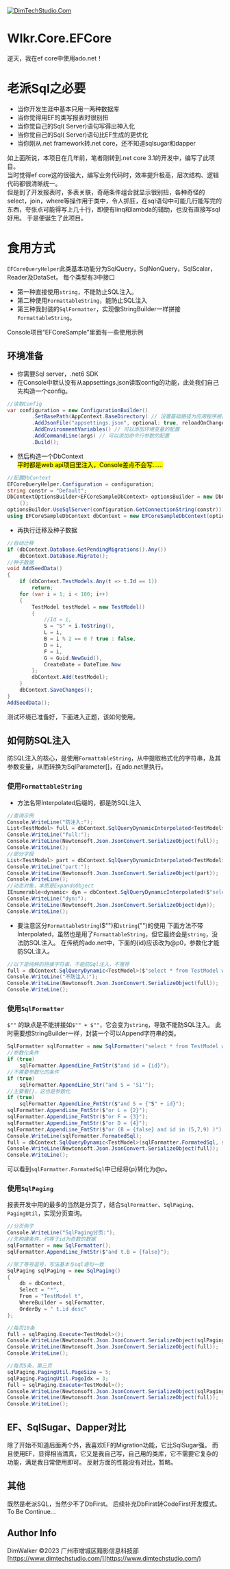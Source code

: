 [![DimTechStudio.Com](vx_iamges/DimTechStudio-Logo.png)](https://www.dimtechstudio.com/)

# Wlkr.Core.EFCore
逆天，我在ef core中使用ado.net！

# 老派Sql之必要
* 当你开发生涯中基本只用一两种数据库
* 当你觉得用EF的类写报表时很别扭
* 当你觉自己的Sql( Server)语句写得出神入化
* 当你觉自己的Sql( Server)语句比EF生成的更优化
* 当你刚从.net framework转.net core，还不知道sqlsugar和dapper

如上面所说，本项目在几年前，笔者刚转到.net core 3.1的开发中，编写了此项目。  
当时觉得ef core这的很强大，编写业务代码时，效率提升极高，层次结构、逻辑代码都很清晰统一。  
但是到了开发报表时，多表关联，奇葩条件组合就显示很别扭，各种奇怪的select，join，where等操作用于类中，令人抓狂，在sql语句中可能几行能写完的东西，夸张点可能得写上几十行，即便有linq和lambda的辅助，也没有直接写sql好用。
于是便诞生了此项目。

# 食用方式
`EFCoreQueryHelper`此类基本功能分为SqlQuery，SqlNonQuery，SqlScalar，Reader及DataSet。
每个类型有3中接口
* 第一种直接使用`string`，不能防止SQL注入。
* 第二种使用`FormattableString`，能防止SQL注入
* 第三种我封装的`SqlFormatter`，实现像StringBuilder一样拼接`FormattableString`。

Console项目“EFCoreSample”里面有一些使用示例
## 环境准备
* 你需要Sql server，.net6 SDK
* 在Console中默认没有从appsettings.json读取config的功能，此处我们自己先构造一个config。
```C#
//读取Config
var configuration = new ConfigurationBuilder()
        .SetBasePath(AppContext.BaseDirectory) // 设置基础路径为应用程序根目录
        .AddJsonFile("appsettings.json", optional: true, reloadOnChange: true) // 加载 appsettings.json 文件
        .AddEnvironmentVariables() // 可以添加环境变量的配置
        .AddCommandLine(args) // 可以添加命令行参数的配置
        .Build();
```
* 然后构造一个DbContext  
<mark>平时都是web api项目里注入，Console差点不会写……</mark>
```C#
//配置DbContext
EFCoreQueryHelper.Configuration = configuration;
string constr = "Default";
DbContextOptionsBuilder<EFCoreSampleDbContext> optionsBuilder = new DbContextOptionsBuilder<EFCoreSampleDbContext>
    ();
optionsBuilder.UseSqlServer(configuration.GetConnectionString(constr));
using EFCoreSampleDbContext dbContext = new EFCoreSampleDbContext(optionsBuilder.Options);
```
* 再执行迁移及种子数据
```C#
//自动迁移
if (dbContext.Database.GetPendingMigrations().Any())
    dbContext.Database.Migrate();
//种子数据
void AddSeedData()
{
    if (dbContext.TestModels.Any(t => t.Id == 1))
        return;
    for (var i = 1; i < 100; i++)
    {
        TestModel testModel = new TestModel()
        {
            //Id = i,
            S = "S" + i.ToString(),
            L = i,
            B = i % 2 == 0 ? true : false,
            D = i,
            F = i,
            G = Guid.NewGuid(),
            CreateDate = DateTime.Now
        };
        dbContext.Add(testModel);
    }
    dbContext.SaveChanges();
}
AddSeedData();
```

测试环境已准备好，下面进入正题，该如何使用。
## 如何防SQL注入
防SQL注入的核心，是使用`FormattableString`，从中提取格式化的字符串，及其参数变量，从而转换为SqlParameter[]，在ado.net里执行。

### 使用`FormattableString`
* 方法名带Interpolated后缀的，都是防SQL注入
```C#
//查询示例
Console.WriteLine("防注入:");
List<TestModel> full = dbContext.SqlQueryDynamicInterpolated<TestModel>($"select * from TestModel where id = {id}");
Console.WriteLine("full:");
Console.WriteLine(Newtonsoft.Json.JsonConvert.SerializeObject(full));
Console.WriteLine();
//部分字段
List<TestModel> part = dbContext.SqlQueryDynamicInterpolated<TestModel>($"select S from TestModel where id = {id}");
Console.WriteLine("part:");
Console.WriteLine(Newtonsoft.Json.JsonConvert.SerializeObject(part));
Console.WriteLine();
//动态对象，本质是ExpandoObject
IEnumerable<dynamic> dyn = dbContext.SqlQueryDynamicInterpolated($"select S from TestModel where id = {id}");
Console.WriteLine("dyn:");
Console.WriteLine(Newtonsoft.Json.JsonConvert.SerializeObject(dyn));
Console.WriteLine();
```
* 要注意区分`FormattableString`($"")和`string`("")的使用
下面方法不带Interpolated，虽然也是用了`FormattableString`，但它最终会是`string`，没法防SQL注入。
在传统的ado.net中，下面的{id}应该改为@p0，参数化才能防SQL注入。
```C#
//以下是纯粹的拼接字符串，不能防Sql注入，不推荐
full = dbContext.SqlQueryDynamic<TestModel>($"select * from TestModel where id = {id}", new SqlParameter[] { });
Console.WriteLine("不防注入:");
Console.WriteLine(Newtonsoft.Json.JsonConvert.SerializeObject(full));
Console.WriteLine();
```

### 使用`SqlFormatter`

`$""` 的缺点是不能拼接如`$"" + $""`，它会变为`string`，导致不能防SQL注入。
此时需要想StringBuilder一样，封装一个可以Append字符串的类。
```C#
SqlFormatter sqlFormatter = new SqlFormatter("select * from TestModel where 1=1 ");
//参数化条件
if (true)
    sqlFormatter.AppendLine_FmtStr($"and id = {id}");
//不需要参数化的条件
if (true)
    sqlFormatter.AppendLine_Str("and S = 'S1'");
//主要看{}，这也是参数化
if (true)
    sqlFormatter.AppendLine_FmtStr($"and S = {"S" + id}");
sqlFormatter.AppendLine_FmtStr($"or L = {2}");
sqlFormatter.AppendLine_FmtStr($"or F = {3}");
sqlFormatter.AppendLine_FmtStr($"or D = {4}");
sqlFormatter.AppendLine_FmtStr($"or (B = {false} and id in (5,7,9) )");
Console.WriteLine(sqlFormatter.FormatedSql);
full = dbContext.SqlQueryDynamic<TestModel>(sqlFormatter.FormatedSql, sqlFormatter.Parameters);
Console.WriteLine(Newtonsoft.Json.JsonConvert.SerializeObject(full));
Console.WriteLine();
```
可以看到`sqlFormatter.FormatedSql`中已经将{p}转化为@p。

### 使用`SqlPaging`
报表开发中用的最多的当然是分页了，结合`SqlFormatter`、`SqlPaging`、`PagingUtil`，实现分页查询。
```C#
//分页例子
Console.WriteLine("SqlPaging分页:");
//先构建条件，约等于id为奇数的数据
sqlFormatter = new SqlFormatter();
sqlFormatter.AppendLine_FmtStr($"and t.B = {false}");

//除了等号逗号，写法基本与sql语句一致
SqlPaging sqlPaging = new SqlPaging()
{
    db = dbContext,
    Select = "*",
    From = "TestModel t",
    WhereBuilder = sqlFormatter,
    OrderBy = " t.id desc"
};

//每页10条
full = sqlPaging.Execute<TestModel>();
Console.WriteLine(Newtonsoft.Json.JsonConvert.SerializeObject(sqlPaging.PagingUtil));
Console.WriteLine(Newtonsoft.Json.JsonConvert.SerializeObject(full));
Console.WriteLine();

//每页5条，第三页
sqlPaging.PagingUtil.PageSize = 5;
sqlPaging.PagingUtil.PageIdx = 3;
full = sqlPaging.Execute<TestModel>();
Console.WriteLine(Newtonsoft.Json.JsonConvert.SerializeObject(sqlPaging.PagingUtil));
Console.WriteLine(Newtonsoft.Json.JsonConvert.SerializeObject(full));
Console.WriteLine();
```

## EF、SqlSugar、Dapper对比
除了开始不知道后面两个外，我喜欢EF的Migration功能，它比SqlSugar强。
而且使用EF，显得相当清真，它又是我自己写，自己用的类库，它不需要它复杂的功能，满足我日常使用即可。
反射方面的性能没有对比，暂略。

## 其他
既然是老派SQL，当然少不了DbFirst。
后续补充DbFirst转CodeFirst开发模式。
To Be Continue...

## Author Info
DimWalker
©2023 广州市增城区黯影信息科技部
[https://www.dimtechstudio.com/](https://www.dimtechstudio.com/)